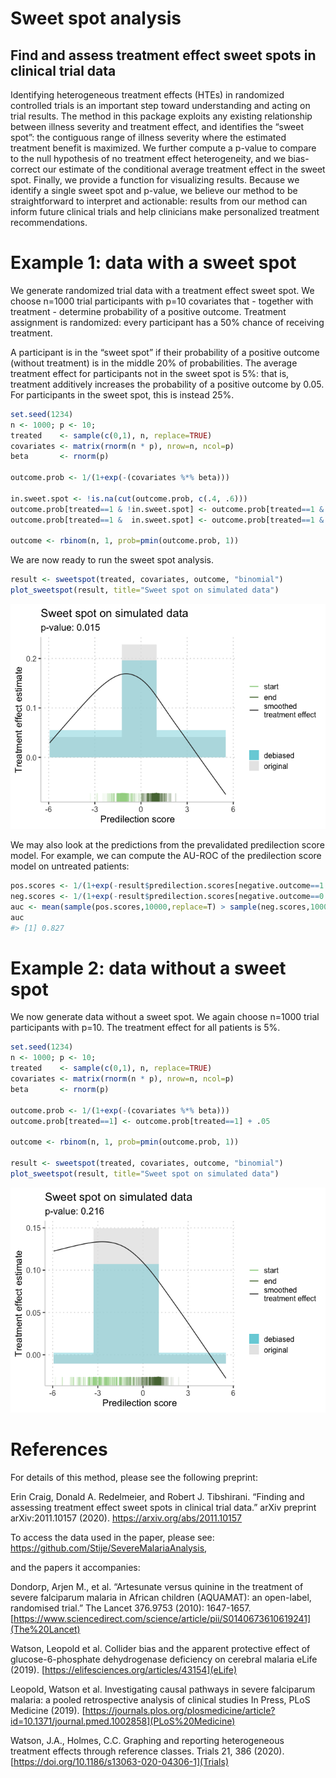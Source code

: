 
<!-- README.md is generated from README.Rmd. Please edit that file -->

# Sweet spot analysis

## Find and assess treatment effect sweet spots in clinical trial data

Identifying heterogeneous treatment effects (HTEs) in randomized
controlled trials is an important step toward understanding and acting
on trial results. The method in this package exploits any existing
relationship between illness severity and treatment effect, and
identifies the “sweet spot”: the contiguous range of illness severity
where the estimated treatment benefit is maximized. We further compute a
p-value to compare to the null hypothesis of no treatment effect
heterogeneity, and we bias-correct our estimate of the conditional
average treatment effect in the sweet spot. Finally, we provide a
function for visualizing results. Because we identify a single sweet
spot and p-value, we believe our method to be straightforward to
interpret and actionable: results from our method can inform future
clinical trials and help clinicians make personalized treatment
recommendations.

# Example 1: data with a sweet spot

We generate randomized trial data with a treatment effect sweet spot. We
choose n=1000 trial participants with p=10 covariates that - together
with treatment - determine probability of a positive outcome. Treatment
assignment is randomized: every participant has a 50% chance of
receiving treatment.

A participant is in the “sweet spot” if their probability of a positive
outcome (without treatment) is in the middle 20% of probabilities. The
average treatment effect for participants not in the sweet spot is 5%:
that is, treatment additively increases the probability of a positive
outcome by 0.05. For participants in the sweet spot, this is instead
25%.

``` r
set.seed(1234)
n <- 1000; p <- 10;
treated    <- sample(c(0,1), n, replace=TRUE)
covariates <- matrix(rnorm(n * p), nrow=n, ncol=p)
beta       <- rnorm(p)

outcome.prob <- 1/(1+exp(-(covariates %*% beta)))

in.sweet.spot <- !is.na(cut(outcome.prob, c(.4, .6)))
outcome.prob[treated==1 & !in.sweet.spot] <- outcome.prob[treated==1 & !in.sweet.spot] + .05
outcome.prob[treated==1 &  in.sweet.spot] <- outcome.prob[treated==1 & in.sweet.spot]  + .25

outcome <- rbinom(n, 1, prob=pmin(outcome.prob, 1))
```

We are now ready to run the sweet spot analysis.

``` r
result <- sweetspot(treated, covariates, outcome, "binomial")
plot_sweetspot(result, title="Sweet spot on simulated data")
```

![](man/figures/README-example_with_sweetspot-1.png)<!-- -->

We may also look at the predictions from the prevalidated predilection
score model. For example, we can compute the AU-ROC of the predilection
score model on untreated patients:

``` r
pos.scores <- 1/(1+exp(-result$predilection.scores[negative.outcome==1 & treated==0]))
neg.scores <- 1/(1+exp(-result$predilection.scores[negative.outcome==0 & treated==0]))
auc <- mean(sample(pos.scores,10000,replace=T) > sample(neg.scores,10000,replace=T))
auc
#> [1] 0.827
```

# Example 2: data without a sweet spot

We now generate data without a sweet spot. We again choose n=1000 trial
participants with p=10. The treatment effect for all patients is 5%.

``` r
set.seed(1234)
n <- 1000; p <- 10;
treated    <- sample(c(0,1), n, replace=TRUE)
covariates <- matrix(rnorm(n * p), nrow=n, ncol=p)
beta       <- rnorm(p)

outcome.prob <- 1/(1+exp(-(covariates %*% beta)))
outcome.prob[treated==1] <- outcome.prob[treated==1] + .05

outcome <- rbinom(n, 1, prob=pmin(outcome.prob, 1))

result <- sweetspot(treated, covariates, outcome, "binomial")
plot_sweetspot(result, title="Sweet spot on simulated data")
```

![](man/figures/README-example_without_sweetspot-1.png)<!-- -->

# References

For details of this method, please see the following preprint:

Erin Craig, Donald A. Redelmeier, and Robert J. Tibshirani. “Finding and
assessing treatment effect sweet spots in clinical trial data.” arXiv
preprint arXiv:2011.10157 (2020). <https://arxiv.org/abs/2011.10157>

To access the data used in the paper, please see:
<https://github.com/Stije/SevereMalariaAnalysis>,

and the papers it accompanies:

Dondorp, Arjen M., et al. “Artesunate versus quinine in the treatment of
severe falciparum malaria in African children (AQUAMAT): an open-label,
randomised trial.” The Lancet 376.9753 (2010): 1647-1657.
[https://www.sciencedirect.com/science/article/pii/S0140673610619241](The%20Lancet)

Watson, Leopold et al. Collider bias and the apparent protective effect
of glucose-6-phosphate dehydrogenase deficiency on cerebral malaria
eLife (2019). [https://elifesciences.org/articles/43154](eLife)

Leopold, Watson et al. Investigating causal pathways in severe
falciparum malaria: a pooled retrospective analysis of clinical studies
In Press, PLoS Medicine (2019).
[https://journals.plos.org/plosmedicine/article?id=10.1371/journal.pmed.1002858](PLoS%20Medicine)

Watson, J.A., Holmes, C.C. Graphing and reporting heterogeneous
treatment effects through reference classes. Trials 21, 386 (2020).
[https://doi.org/10.1186/s13063-020-04306-1](Trials)


